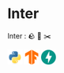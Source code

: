 # Inter
Inter : :rock: :page_facing_up: :scissors:

<p>
  <img src="https://github.com/devicons/devicon/raw/master/icons/python/python-original.svg" style="width:30px; height:30px">
  <img src="https://github.com/devicons/devicon/raw/master/icons/tensorflow/tensorflow-original.svg" style="width:30px; height:30px">
  <img src="https://github.com/devicons/devicon/raw/master/icons/fastapi/fastapi-original.svg" style="width:30px; height:30px">
</p>
